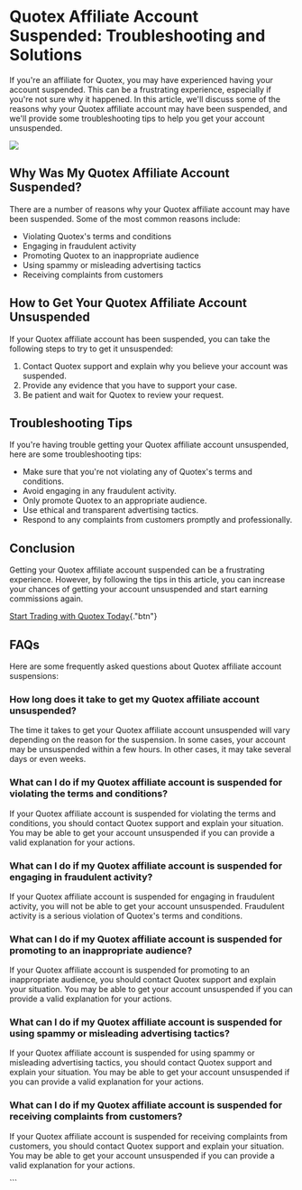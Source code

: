 # Quotex Affiliate Account Suspended: Troubleshooting and Solutions

If you\'re an affiliate for Quotex, you may have experienced having your
account suspended. This can be a frustrating experience, especially if
you\'re not sure why it happened. In this article, we\'ll discuss some
of the reasons why your Quotex affiliate account may have been
suspended, and we\'ll provide some troubleshooting tips to help you get
your account unsuspended.

[![](https://static.quotex.io/files/4_en/300_250.jpg)](https://traff.sbs/brokerqxlid)

## Why Was My Quotex Affiliate Account Suspended?

There are a number of reasons why your Quotex affiliate account may have
been suspended. Some of the most common reasons include:

-   Violating Quotex\'s terms and conditions
-   Engaging in fraudulent activity
-   Promoting Quotex to an inappropriate audience
-   Using spammy or misleading advertising tactics
-   Receiving complaints from customers

## How to Get Your Quotex Affiliate Account Unsuspended

If your Quotex affiliate account has been suspended, you can take the
following steps to try to get it unsuspended:

1.  Contact Quotex support and explain why you believe your account was
    suspended.
2.  Provide any evidence that you have to support your case.
3.  Be patient and wait for Quotex to review your request.

## Troubleshooting Tips

If you\'re having trouble getting your Quotex affiliate account
unsuspended, here are some troubleshooting tips:

-   Make sure that you\'re not violating any of Quotex\'s terms and
    conditions.
-   Avoid engaging in any fraudulent activity.
-   Only promote Quotex to an appropriate audience.
-   Use ethical and transparent advertising tactics.
-   Respond to any complaints from customers promptly and
    professionally.

## Conclusion

Getting your Quotex affiliate account suspended can be a frustrating
experience. However, by following the tips in this article, you can
increase your chances of getting your account unsuspended and start
earning commissions again.

[Start Trading with Quotex
Today](\%22https://traff.sbs/brokerqxlid\%22){."btn"}

## FAQs

Here are some frequently asked questions about Quotex affiliate account
suspensions:

### How long does it take to get my Quotex affiliate account unsuspended?

The time it takes to get your Quotex affiliate account unsuspended will
vary depending on the reason for the suspension. In some cases, your
account may be unsuspended within a few hours. In other cases, it may
take several days or even weeks.

### What can I do if my Quotex affiliate account is suspended for violating the terms and conditions?

If your Quotex affiliate account is suspended for violating the terms
and conditions, you should contact Quotex support and explain your
situation. You may be able to get your account unsuspended if you can
provide a valid explanation for your actions.

### What can I do if my Quotex affiliate account is suspended for engaging in fraudulent activity?

If your Quotex affiliate account is suspended for engaging in fraudulent
activity, you will not be able to get your account unsuspended.
Fraudulent activity is a serious violation of Quotex\'s terms and
conditions.

### What can I do if my Quotex affiliate account is suspended for promoting to an inappropriate audience?

If your Quotex affiliate account is suspended for promoting to an
inappropriate audience, you should contact Quotex support and explain
your situation. You may be able to get your account unsuspended if you
can provide a valid explanation for your actions.

### What can I do if my Quotex affiliate account is suspended for using spammy or misleading advertising tactics?

If your Quotex affiliate account is suspended for using spammy or
misleading advertising tactics, you should contact Quotex support and
explain your situation. You may be able to get your account unsuspended
if you can provide a valid explanation for your actions.

### What can I do if my Quotex affiliate account is suspended for receiving complaints from customers?

If your Quotex affiliate account is suspended for receiving complaints
from customers, you should contact Quotex support and explain your
situation. You may be able to get your account unsuspended if you can
provide a valid explanation for your actions.

\`\`\`

